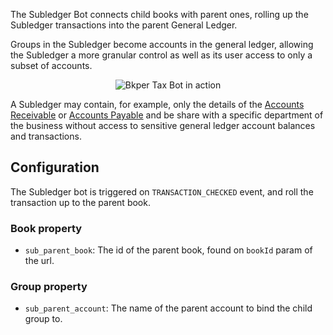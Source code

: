 
The Subledger Bot connects child books with parent ones, rolling up the Subledger transactions into the parent General Ledger.

Groups in the Subledger become accounts in the general ledger, allowing the Subledger a more granular control as well as its user access to only a subset of accounts.

<p align="center">
  <img src='https://docs.google.com/drawings/d/e/2PACX-1vTWp1BE5LOoDhu93XiUGg4pverXcHMVQXHyBrd9Q2scAtxixwnlXDI1dioPCswV9VGZW_5gRMPnq1K3/pub?w=1542&h=1335' alt='Bkper Tax Bot in action'/>
</p>

A Subledger may contain, for example, only the details of the [Accounts Receivable](https://help.bkper.com/en/articles/2569170-accounts-receivable) or [Accounts Payable](https://help.bkper.com/en/articles/2569171-accounts-payable) and be share with a specific department of the business without access to sensitive general ledger account balances and transactions.


## Configuration

The Subledger bot is triggered on ```TRANSACTION_CHECKED``` event, and roll the transaction up to the parent book.


### Book property

- ```sub_parent_book```: The id of the parent book, found on ```bookId``` param of the url.


### Group property

- ```sub_parent_account```: The name of the parent account to bind the child group to.



